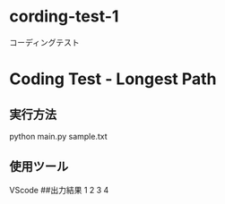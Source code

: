 # cording-test-1
コーディングテスト
# Coding Test - Longest Path

## 実行方法
python main.py sample.txt
## 使用ツール
VScode
##出力結果
1
2
3
4
